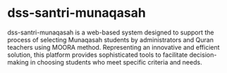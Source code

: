 # dss-santri-munaqasah
dss-santri-munaqasah is a web-based system designed to support the process of selecting Munaqasah students by administrators and Quran teachers using MOORA method. Representing an innovative and efficient solution, this platform provides sophisticated tools to facilitate decision-making in choosing students who meet specific criteria and needs.
